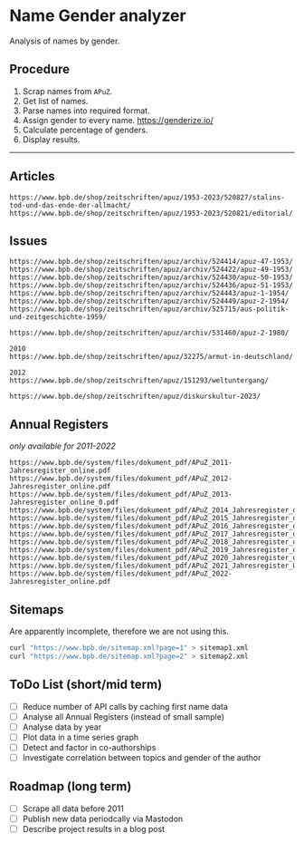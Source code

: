 # Name Gender analyzer
Analysis of names by gender.

## Procedure
1. Scrap names from `APuZ`.
2. Get list of names.
3. Parse names into required format.
4. Assign gender to every name. <https://genderize.io/>
5. Calculate percentage of genders.
6. Display results.

---

## Articles

```
https://www.bpb.de/shop/zeitschriften/apuz/1953-2023/520827/stalins-tod-und-das-ende-der-allmacht/
https://www.bpb.de/shop/zeitschriften/apuz/1953-2023/520821/editorial/
```

## Issues

```
https://www.bpb.de/shop/zeitschriften/apuz/archiv/524414/apuz-47-1953/
https://www.bpb.de/shop/zeitschriften/apuz/archiv/524422/apuz-49-1953/
https://www.bpb.de/shop/zeitschriften/apuz/archiv/524430/apuz-50-1953/
https://www.bpb.de/shop/zeitschriften/apuz/archiv/524436/apuz-51-1953/
https://www.bpb.de/shop/zeitschriften/apuz/archiv/524443/apuz-1-1954/
https://www.bpb.de/shop/zeitschriften/apuz/archiv/524449/apuz-2-1954/
https://www.bpb.de/shop/zeitschriften/apuz/archiv/525715/aus-politik-und-zeitgeschichte-1959/

https://www.bpb.de/shop/zeitschriften/apuz/archiv/531460/apuz-2-1980/

2010
https://www.bpb.de/shop/zeitschriften/apuz/32275/armut-in-deutschland/

2012
https://www.bpb.de/shop/zeitschriften/apuz/151293/weltuntergang/

https://www.bpb.de/shop/zeitschriften/apuz/diskurskultur-2023/
```

## Annual Registers
*only available for 2011-2022*

```
https://www.bpb.de/system/files/dokument_pdf/APuZ_2011-Jahresregister_online.pdf
https://www.bpb.de/system/files/dokument_pdf/APuZ_2012-Jahresregister_online.pdf
https://www.bpb.de/system/files/dokument_pdf/APuZ_2013-Jahresregister_online_0.pdf
https://www.bpb.de/system/files/dokument_pdf/APuZ_2014_Jahresregister_online.pdf
https://www.bpb.de/system/files/dokument_pdf/APuZ_2015_Jahresregister_online.pdf
https://www.bpb.de/system/files/dokument_pdf/APuZ_2016_Jahresregister_online.pdf
https://www.bpb.de/system/files/dokument_pdf/APuZ_2017_Jahresregister_online.pdf
https://www.bpb.de/system/files/dokument_pdf/APuZ_2018_Jahresregister_online.pdf
https://www.bpb.de/system/files/dokument_pdf/APuZ_2019_Jahresregister_online.pdf
https://www.bpb.de/system/files/dokument_pdf/APuZ_2020_Jahresregister_online.pdf
https://www.bpb.de/system/files/dokument_pdf/APuZ_2021_Jahresregister_Umbruch_v3.pdf
https://www.bpb.de/system/files/dokument_pdf/APuZ_2022-Jahresregister_online.pdf
```

## Sitemaps
Are apparently incomplete, therefore we are not using this.

```bash
curl "https://www.bpb.de/sitemap.xml?page=1" > sitemap1.xml
curl "https://www.bpb.de/sitemap.xml?page=2" > sitemap2.xml
```
## ToDo List (short/mid term)
- [ ] Reduce number of API calls by caching first name data
- [ ] Analyse all Annual Registers (instead of small sample)
- [ ] Analyse data by year
- [ ] Plot data in a time series graph
- [ ] Detect and factor in co-authorships
- [ ] Investigate correlation between topics and gender of the author

## Roadmap (long term)
- [ ] Scrape all data before 2011
- [ ] Publish new data periodcally via Mastodon 
- [ ] Describe project results in a blog post